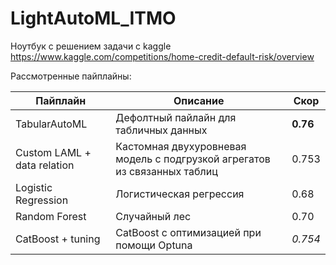 # LightAutoML_ITMO

Ноутбук с решением задачи с kaggle https://www.kaggle.com/competitions/home-credit-default-risk/overview

Рассмотренные пайплайны:

| Пайплайн                    | Описание                                                                  | Скор     |
|-----------------------------|---------------------------------------------------------------------------|----------|
| TabularAutoML               | Дефолтный пайлайн для табличных данных                                    | **0.76** |
| Custom LAML + data relation | Кастомная двухуровневая модель c подгрузкой агрегатов из связанных таблиц | 0.753    |
| Logistic Regression         | Логистическая регрессия                                                   | 0.68     |
| Random Forest               | Случайный лес                                                             | 0.70     |
| CatBoost + tuning           | CatBoost с оптимизацией при помощи Optuna                                 | _0.754_  |
